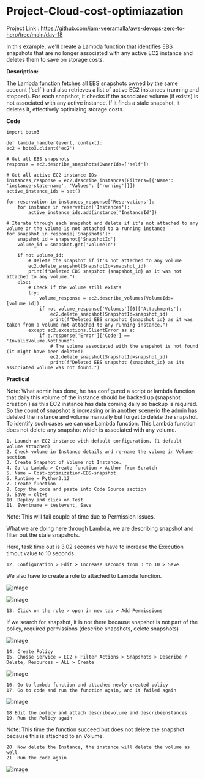 # Project-Cloud-cost-optimiazation

Project Link : https://github.com/iam-veeramalla/aws-devops-zero-to-hero/tree/main/day-18

In this example, we'll create a Lambda function that identifies EBS snapshots that are no longer associated with any active EC2 instance and deletes them to save on storage costs.

**Description:**

The Lambda function fetches all EBS snapshots owned by the same account ('self') and also retrieves a list of active EC2 instances (running and stopped). For each snapshot, it checks if the associated volume (if exists) is not associated with any active instance. If it finds a stale snapshot, it deletes it, effectively optimizing storage costs.

**Code**

    import boto3

    def lambda_handler(event, context):
    ec2 = boto3.client('ec2')

    # Get all EBS snapshots
    response = ec2.describe_snapshots(OwnerIds=['self'])

    # Get all active EC2 instance IDs
    instances_response = ec2.describe_instances(Filters=[{'Name': 'instance-state-name', 'Values': ['running']}])
    active_instance_ids = set()

    for reservation in instances_response['Reservations']:
        for instance in reservation['Instances']:
            active_instance_ids.add(instance['InstanceId'])

    # Iterate through each snapshot and delete if it's not attached to any volume or the volume is not attached to a running instance
    for snapshot in response['Snapshots']:
        snapshot_id = snapshot['SnapshotId']
        volume_id = snapshot.get('VolumeId')

        if not volume_id:
            # Delete the snapshot if it's not attached to any volume
            ec2.delete_snapshot(SnapshotId=snapshot_id)
            print(f"Deleted EBS snapshot {snapshot_id} as it was not attached to any volume.")
        else:
            # Check if the volume still exists
            try:
                volume_response = ec2.describe_volumes(VolumeIds=[volume_id])
                if not volume_response['Volumes'][0]['Attachments']:
                    ec2.delete_snapshot(SnapshotId=snapshot_id)
                    print(f"Deleted EBS snapshot {snapshot_id} as it was taken from a volume not attached to any running instance.")
            except ec2.exceptions.ClientError as e:
                if e.response['Error']['Code'] == 'InvalidVolume.NotFound':
                    # The volume associated with the snapshot is not found (it might have been deleted)
                    ec2.delete_snapshot(SnapshotId=snapshot_id)
                    print(f"Deleted EBS snapshot {snapshot_id} as its associated volume was not found.")

**Practical**

Note: What admin has done, he has configured a script or lambda function that daily this volume of the instance should be backed up (snapshot creation ) as this EC2 instance has data coming daily so backup is required.
So the count of snapshot is increasing or in another scenerio the admin has deleted the instance and volume manually but forget to delete the snapshot.
To identify such cases we can use Lambda function.
This Lambda function does not delete any snapshot which is associated with any volume.

    1. Launch an EC2 instance with default configuration. (1 default volume attached)
    2. Check volume in Instance details and re-name the volume in Volume section
    3. Create Snapshot of Volume not Instance.
    4. Go to Lambda > Create function > Author from Scratch
    5. Name = Cost-optimization-EBS-snapshot
    6. Runtime = Python3.12
    7. Create function
    8. Copy the code and paste into Code Source section
    9. Save = clt+s
    10. Deploy and click on Test
    11. Eventname = testevent, Save

Note: This will fail couple of time due to Permission Issues.

What we are doing here through Lambda, we are describing snapshot and filter out the stale snapshots.

Here, task time out is 3.02 seconds we have to increase the Execution timout value to 10 seconds

    12. Configuration > Edit > Increase seconds from 3 to 10 > Save

We also have to create a role to attached to Lambda function.

![image](https://github.com/sunnyvalechha/Project-Cloud-cost-optimiazation/assets/59471885/a116b2dd-a585-410b-b58a-75abe70a46e5)

![image](https://github.com/sunnyvalechha/Project-Cloud-cost-optimiazation/assets/59471885/fdd9fff9-57de-4246-88d6-ceabff5078df)

    13. Click on the role > open in new tab > Add Permissions

If we search for snapshot, it is not there because snapshot is not part of the policy, required permissions (describe snapshots, delete snapshots)

![image](https://github.com/sunnyvalechha/Project-Cloud-cost-optimiazation/assets/59471885/12432899-0f9b-4bdd-b51e-f155f4854232)

    14. Create Policy
    15. Chosse Service = EC2 > Filter Actions > Snapshots > Describe / Delete, Resources = ALL > Create

![image](https://github.com/sunnyvalechha/Project-Cloud-cost-optimiazation/assets/59471885/767240ee-398b-49c3-abc3-20ea59325a5d)

    16. Go to lambda function and attached newly created policy
    17. Go to code and run the function again, and it failed again

![image](https://github.com/sunnyvalechha/Project-Cloud-cost-optimiazation/assets/59471885/199deb1e-fc67-4040-aa24-8ab870d8e79e)

    18 Edit the policy and attach describevolume and describeinstances
    19. Run the Policy again

Note: This time the function succeed but does not delete the snapshot because this is attached to an Volume.

    20. Now delete the Instance, the instance will delete the volume as well
    21. Run the code again

![image](https://github.com/sunnyvalechha/Project-Cloud-cost-optimiazation/assets/59471885/6fe70174-ad4f-4e04-89d5-582b9e01a2fb)







  


    
